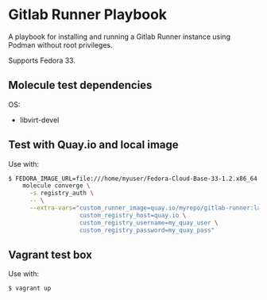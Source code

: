 # Gitlab Runner Playbook
A playbook for installing and running a Gitlab Runner instance using Podman
without root privileges.

Supports Fedora 33.

## Molecule test dependencies
OS:
 - libvirt-devel

## Test with Quay.io and local image

Use with:
```sh
$ FEDORA_IMAGE_URL=file:///home/myuser/Fedora-Cloud-Base-33-1.2.x86_64.qcow2 \
    molecule converge \
      -s registry_auth \
      -- \
      --extra-vars="custom_runner_image=quay.io/myrepo/gitlab-runner:latest \
                    custom_registry_host=quay.io \
                    custom_registry_username=my_quay_user \
                    custom_registry_password=my_quay_pass"
```

## Vagrant test box

Use with:
```sh
$ vagrant up
```
